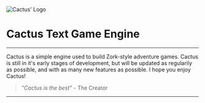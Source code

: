 ![Cactus' Logo](http://upload.wikimedia.org/wikipedia/commons/thumb/7/7d/PEO-cactus.svg/64px-PEO-cactus.svg.png)

# Cactus Text Game Engine 

---

Cactus is a simple engine used to build Zork-style adventure games. Cactus is still in it's early stages of development, but will be updated as regularily as possible, and with as many new features as possible. I hope you enjoy Cactus!

> *"Cactus is the best"* - The Creator

---
